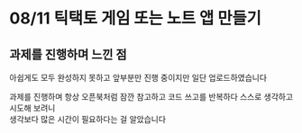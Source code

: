 # 08/11 틱택토 게임 또는 노트 앱 만들기 

## 과제를 진행하며 느낀 점
아쉽게도 모두 완성하지 못하고 앞부분만 진행 중이지만 일단 업로드하였습니다  

과제를 진행하며 항상 오픈북처럼 잠깐 참고하고 코드 쓰고를 반복하다 스스로 생각하고 시도해 보려니   
생각보다 많은 시간이 필요하다는 걸 알았습니다




